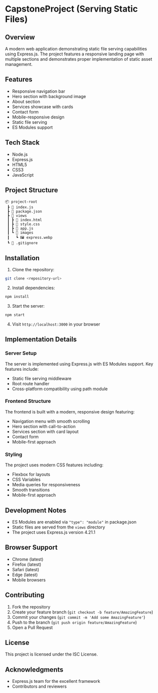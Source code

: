 # CapstoneProject (Serving Static Files)

## Overview
A modern web application demonstrating static file serving capabilities using Express.js. The project features a responsive landing page with multiple sections and demonstrates proper implementation of static asset management.

## Features
- Responsive navigation bar
- Hero section with background image
- About section
- Services showcase with cards
- Contact form
- Mobile-responsive design
- Static file serving
- ES Modules support

## Tech Stack
- Node.js
- Express.js
- HTML5
- CSS3
- JavaScript

## Project Structure
```
📦 project-root
 ┣ 📜 index.js
 ┣ 📜 package.json
 ┣ 📂 views
 ┃ ┣ 📜 index.html
 ┃ ┣ 📜 style.css
 ┃ ┣ 📜 app.js
 ┃ ┗ 📂 images
 ┃   ┗ 🖼️ express.webp
 ┗ 📜 .gitignore
```

## Installation

1. Clone the repository:

```bash
git clone <repository-url>
```

2. Install dependencies:

```bash
npm install
```

3. Start the server:

```bash
npm start
```

4. Visit `http://localhost:3000` in your browser

## Implementation Details

### Server Setup
The server is implemented using Express.js with ES Modules support. Key features include:
- Static file serving middleware
- Root route handler
- Cross-platform compatibility using path module

### Frontend Structure
The frontend is built with a modern, responsive design featuring:
- Navigation menu with smooth scrolling
- Hero section with call-to-action
- Services section with card layout
- Contact form
- Mobile-first approach

### Styling
The project uses modern CSS features including:
- Flexbox for layouts
- CSS Variables
- Media queries for responsiveness
- Smooth transitions
- Mobile-first approach

## Development Notes
- ES Modules are enabled via `"type": "module"` in package.json
- Static files are served from the `views` directory
- The project uses Express.js version 4.21.1

## Browser Support
- Chrome (latest)
- Firefox (latest)
- Safari (latest)
- Edge (latest)
- Mobile browsers

## Contributing
1. Fork the repository
2. Create your feature branch (`git checkout -b feature/AmazingFeature`)
3. Commit your changes (`git commit -m 'Add some AmazingFeature'`)
4. Push to the branch (`git push origin feature/AmazingFeature`)
5. Open a Pull Request

## License
This project is licensed under the ISC License.

## Acknowledgments
- Express.js team for the excellent framework
- Contributors and reviewers